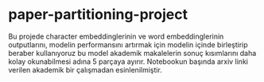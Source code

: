 # paper-partitioning-project

Bu projede character embeddinglerinin ve word embeddinglerinin outputlarını, modelin performansını artırmak için modelin içinde birleştirip beraber kullanıyoruz bu model akademik makalelerin sonuç kısımlarını daha kolay okunabilmesi adına 5 parçaya ayırır.
Notebookun başında arxiv linki verilen akademik bir çalışmadan esinlenilmiştir.
